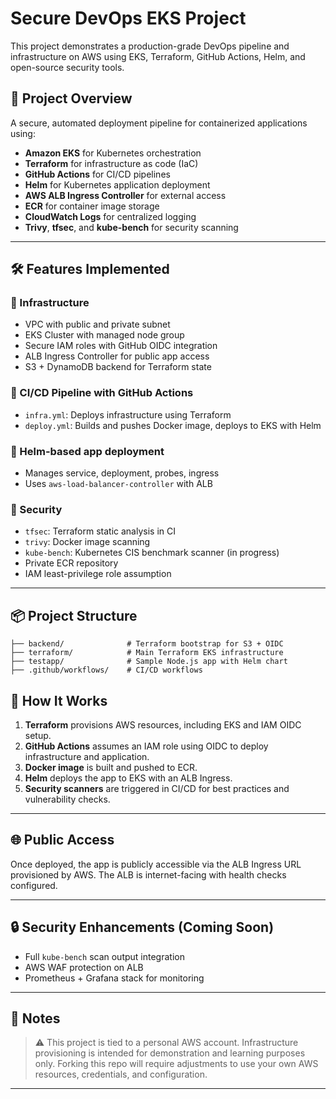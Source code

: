 # Secure DevOps EKS Project

This project demonstrates a production-grade DevOps pipeline and infrastructure on AWS using EKS, Terraform, GitHub Actions, Helm, and open-source security tools.

## 🚀 Project Overview

A secure, automated deployment pipeline for containerized applications using:

- **Amazon EKS** for Kubernetes orchestration
- **Terraform** for infrastructure as code (IaC)
- **GitHub Actions** for CI/CD pipelines
- **Helm** for Kubernetes application deployment
- **AWS ALB Ingress Controller** for external access
- **ECR** for container image storage
- **CloudWatch Logs** for centralized logging
- **Trivy**, **tfsec**, and **kube-bench** for security scanning

---

## 🛠️ Features Implemented

### 🔹 Infrastructure

- VPC with public and private subnet
- EKS Cluster with managed node group
- Secure IAM roles with GitHub OIDC integration
- ALB Ingress Controller for public app access
- S3 + DynamoDB backend for Terraform state

### 🔹 CI/CD Pipeline with GitHub Actions

- `infra.yml`: Deploys infrastructure using Terraform
- `deploy.yml`: Builds and pushes Docker image, deploys to EKS with Helm

### 🔹 Helm-based app deployment

- Manages service, deployment, probes, ingress  
- Uses `aws-load-balancer-controller` with ALB 

### 🔹 Security

- `tfsec`: Terraform static analysis in CI
- `trivy`: Docker image scanning
- `kube-bench`: Kubernetes CIS benchmark scanner (in progress)
- Private ECR repository
- IAM least-privilege role assumption

---

## 📦 Project Structure
```text
├── backend/              # Terraform bootstrap for S3 + OIDC
├── terraform/            # Main Terraform EKS infrastructure
├── testapp/              # Sample Node.js app with Helm chart
├── .github/workflows/    # CI/CD workflows
```

## 🧪 How It Works

1. **Terraform** provisions AWS resources, including EKS and IAM OIDC setup.
2. **GitHub Actions** assumes an IAM role using OIDC to deploy infrastructure and application.
3. **Docker image** is built and pushed to ECR.
4. **Helm** deploys the app to EKS with an ALB Ingress.
5. **Security scanners** are triggered in CI/CD for best practices and vulnerability checks.

---

## 🌐 Public Access

Once deployed, the app is publicly accessible via the ALB Ingress URL provisioned by AWS. The ALB is internet-facing with health checks configured.

---

## 🔒 Security Enhancements (Coming Soon)

- Full `kube-bench` scan output integration
- AWS WAF protection on ALB
- Prometheus + Grafana stack for monitoring

---

## 📌 Notes

> ⚠️ This project is tied to a personal AWS account. Infrastructure provisioning is intended for demonstration and learning purposes only. Forking this repo will require adjustments to use your own AWS resources, credentials, and configuration.

---